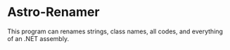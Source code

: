 # Astro-Renamer
This program can renames strings, class names, all codes, and everything of an .NET assembly.

